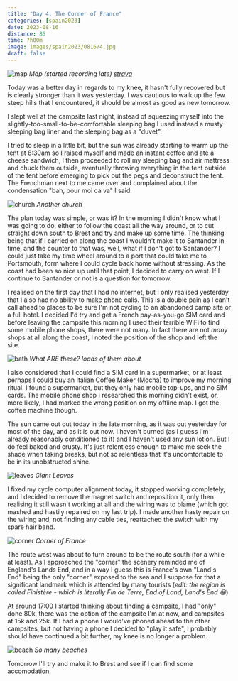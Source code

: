 ```yaml
--- 
title: "Day 4: The Corner of France"
categories: [spain2023]
date: 2023-08-16
distance: 85
time: 7h00m
image: images/spain2023/0816/4.jpg
draft: false
---
```


![map](/images/spain2023/0816/map.jpg)
*Map (started recording late) [strava](https://www.strava.com/activities/9661089238)*

Today was a better day in regards to my knee, it hasn't fully recovered but is
clearly stronger than it was yesterday. I was cautious to walk up the few
steep hills that I encountered, it should be almost as good as new tomorrow.

I slept well at the campsite last night, instead of squeezing myself into the
slightly-too-small-to-be-comfortable sleeping bag I used instead a musty sleeping
bag liner and the sleeping bag as a "duvet".

I tried to sleep in a little bit, but the sun was already starting to warm up
the tent at 8:30am so I raised myself and made an instant coffee and ate a
cheese sandwich, I then proceeded to roll my sleeping bag and air mattress and
chuck them outside, eventually throwing everything in the tent outside of the
tent before emerging to pick out the pegs and deconstruct the tent. The
Frenchman next to me came over and complained about the condensation "bah,
pour moi ca va" I said.

![church](/images/spain2023/0816/1.jpg)
*Another church*

The plan today was simple, or was it? In the morning I didn't know what I was
going to do, either to follow the coast all the way around, or to cut straight
down south to Brest and try and make up some time. The thinking being that if
I carried on along the coast I wouldn't make it to Santander in time, and the
counter to that was, well, what if I don't got to Santander? I could just take
my time wheel around to a port that could take me to Portsmouth, form where I
could cycle back home without stressing. As the coast had been so nice up
until that point, I decided to carry on west. If I continue to Santander or
not is a question for tomorrow.

I realised on the first day that I had no internet, but I only realised
yesterday that I also had no ability to make phone calls. This is a double
pain as I can't call ahead to places to be sure I'm not cycling to an
abandoned camp site or a full hotel. I decided I'd try and get a French
pay-as-you-go SIM card and before leaving the campsite this morning I used
their terrible WiFi to find some mobile phone shops, there were not many. In
fact there are not _many_ shops at all along the coast, I noted the position
of the shop and left the site.

![bath](/images/spain2023/0816/2.jpg)
*What ARE these? loads of them about*

I also considered that I could find a SIM card in a supermarket, or at least
perhaps I could buy an Italian Coffee Maker (Mocha) to improve my morning
ritual. I found a supermarket, but they only had mobile top-ups, and no SIM
cards. The mobile phone shop I researched this morning didn't exist, or, more
likely, I had marked the wrong position on my offline map. I got the coffee
machine though.

The sun came out out today in the late morning, as it was out yesterday for
most of the day, and as it is out now. I haven't burned (as I guess I'm
already reasonably conditioned to it) and I haven't used any sun lotion. But I
do feel baked and crusty. It's just relentless enough to make me seek the
shade when taking breaks, but not so relentless that it's uncomfortable to be
in its unobstructed shine.

![leaves](/images/spain2023/0816/3.jpg)
*Giant Leaves*

I fixed my cycle computer alignment today, it stopped working completely, and
I decided to remove the magnet switch and reposition it, only then realising
it still wasn't working at all and the wiring was to blame (which got mashed
and hastily repaired on my last trip). I made another hasty repair on the
wiring and, not finding any cable ties, reattached the switch with my spare
hair band.

![corner](/images/spain2023/0816/4.jpg)
*Corner of France*

The route west was about to turn around to be the route south (for a while at
least). As I approached the "corner" the scenery reminded me of England's
Lands End, and in a way I guess this is France's own "Land's End" being the
only "corner" exposed to the sea and I suppose for that a significant landmark
which is attended by many tourists (_edit: the region is called Finistère -
which is literally Fin de Terre, End of Land, Land's End 😁_)

At around 17:00 I started thinking about finding a campsite, I had "only" done
80k, there was the option of the campsite I'm at now, and campsites at 15k and
25k. If I had a phone I would've phoned ahead to the other campsites, but not
having a phone I decided to "play it safe", I probably should have continued a
bit further, my knee is no longer a problem.

![beach](/images/spain2023/0816/5.jpg)
*So many beaches*

Tomorrow I'll try and make it to Brest and see if I can find some
accomodation.
